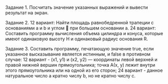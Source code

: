 Задание 1. Посчитать значение указанных выражений и вывести результат на экран.


Задание 2. 12 вариант: Найти площадь равнобедренной трапеции с основаниями a и b и углом  при большем основании а. 24 вариант: Составить программу вычисления объема цилиндра и конуса, которые имеют одинаковую высоту Н
и одинаковый радиус основания R.


Задание 3. Составить программу, печатающую значение true, если указанное высказывание является истинным, и false в противном случае: 12 вариант - (х1, у1) и (х2, у2) — координаты левой верхней и правой нижней вершин прямоугольника; точка A(х,
у) лежит внутри этого прямоугольника или на одной из его сторон; 24 вариант - данное натуральное число а кратно числу b, но не кратно числу c.